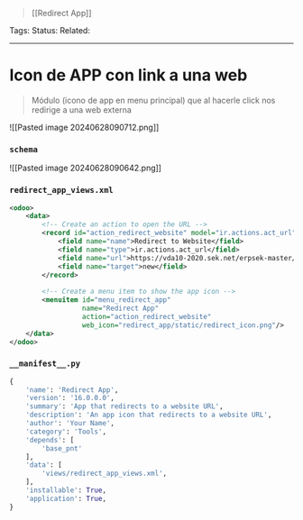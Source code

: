 > [[Redirect App]]

Tags: 
Status: 
Related: 

___

# Icon de APP con link a una web
> Módulo (icono de app en menu principal) que al hacerle click nos redirige a una web externa

![[Pasted image 20240628090712.png]]

### `schema`
![[Pasted image 20240628090642.png]]

### `redirect_app_views.xml`
```xml
<odoo>  
    <data>  
        <!-- Create an action to open the URL -->  
        <record id="action_redirect_website" model="ir.actions.act_url">  
            <field name="name">Redirect to Website</field>  
            <field name="type">ir.actions.act_url</field>  
            <field name="url">https://vda10-2020.sek.net/erpsek-master/</field>  
            <field name="target">new</field>  
        </record>  
  
        <!-- Create a menu item to show the app icon -->  
        <menuitem id="menu_redirect_app"  
                  name="Redirect App"  
                  action="action_redirect_website"  
                  web_icon="redirect_app/static/redirect_icon.png"/>  
    </data>  
</odoo>
```

### `__manifest__.py`
```python
{  
    'name': 'Redirect App',  
    'version': '16.0.0.0',  
    'summary': 'App that redirects to a website URL',  
    'description': 'An app icon that redirects to a website URL',  
    'author': 'Your Name',  
    'category': 'Tools',  
    'depends': [  
        'base_pnt'  
    ],  
    'data': [  
        'views/redirect_app_views.xml',  
    ],  
    'installable': True,  
    'application': True,  
}
```